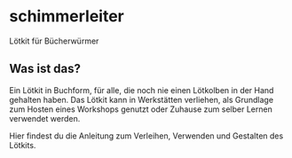 # schimmerleiter
Lötkit für Bücherwürmer

## Was ist das?
Ein Lötkit in Buchform, für alle, die noch nie einen Lötkolben in der Hand gehalten haben.
Das Lötkit kann in Werkstätten verliehen, als Grundlage zum Hosten eines Workshops genutzt oder Zuhause zum selber Lernen verwendet werden.

Hier findest du die Anleitung zum Verleihen, Verwenden und Gestalten des Lötkits.